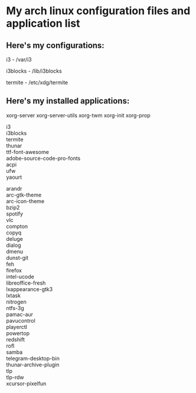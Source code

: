 # My arch linux configuration files and application list

## Here's my configurations:

i3 - /var/i3

i3blocks - /lib/i3blocks

termite - /etc/xdg/termite


## Here's my installed applications:

xorg-server xorg-server-utils xorg-twm xorg-init xorg-prop

i3  
i3blocks  
termite  
thunar  
ttf-font-awesome  
adobe-source-code-pro-fonts  
acpi  
ufw  
yaourt

arandr  
arc-gtk-theme  
arc-icon-theme  
bzip2  
spotify  
vlc  
compton  
copyq  
deluge  
dialog  
dmenu  
dunst-git  
feh  
firefox  
intel-ucode  
libreoffice-fresh  
lxappearance-gtk3  
lxtask  
nitrogen  
ntfs-3g  
pamac-aur  
pavucontrol  
playerctl  
powertop  
redshift  
rofl  
samba  
telegram-desktop-bin  
thunar-archive-plugin  
tlp  
tlp-rdw  
xcursor-pixelfun
